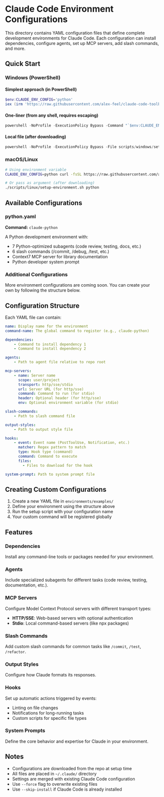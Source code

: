 # Claude Code Environment Configurations

This directory contains YAML configuration files that define complete development environments for Claude Code. Each configuration can install dependencies, configure agents, set up MCP servers, add slash commands, and more.

## Quick Start

### Windows (PowerShell)

#### Simplest approach (in PowerShell)
```powershell
$env:CLAUDE_ENV_CONFIG='python'
iex (irm 'https://raw.githubusercontent.com/alex-feel/claude-code-toolbox/main/scripts/windows/setup-environment.ps1')
```

#### One-liner (from any shell, requires escaping)
```powershell
powershell -NoProfile -ExecutionPolicy Bypass -Command "`$env:CLAUDE_ENV_CONFIG='python'; iex (irm 'https://raw.githubusercontent.com/alex-feel/claude-code-toolbox/main/scripts/windows/setup-environment.ps1')"
```

#### Local file (after downloading)
```powershell
powershell -NoProfile -ExecutionPolicy Bypass -File scripts/windows/setup-environment.ps1 python
```

### macOS/Linux
```bash
# Using environment variable
CLAUDE_ENV_CONFIG=python curl -fsSL https://raw.githubusercontent.com/alex-feel/claude-code-toolbox/main/scripts/linux/setup-environment.sh | bash

# Or pass as argument (after downloading)
./scripts/linux/setup-environment.sh python
```

## Available Configurations

### python.yaml
**Command:** `claude-python`

A Python development environment with:
- 7 Python-optimized subagents (code review, testing, docs, etc.)
- 6 slash commands (/commit, /debug, /test, etc.)
- Context7 MCP server for library documentation
- Python developer system prompt

### Additional Configurations

More environment configurations are coming soon. You can create your own by following the structure below.

## Configuration Structure

Each YAML file can contain:

```yaml
name: Display name for the environment
command-name: The global command to register (e.g., claude-python)

dependencies:
    - Command to install dependency 1
    - Command to install dependency 2

agents:
    - Path to agent file relative to repo root

mcp-servers:
    - name: Server name
      scope: user/project
      transport: http/sse/stdio
      url: Server URL (for http/sse)
      command: Command to run (for stdio)
      header: Optional header (for http/sse)
      env: Optional environment variable (for stdio)

slash-commands:
    - Path to slash command file

output-styles:
    - Path to output style file

hooks:
    - event: Event name (PostToolUse, Notification, etc.)
      matcher: Regex pattern to match
      type: Hook type (command)
      command: Command to execute
      files:
        - Files to download for the hook

system-prompt: Path to system prompt file
```

## Creating Custom Configurations

1. Create a new YAML file in `environments/examples/`
2. Define your environment using the structure above
3. Run the setup script with your configuration name
4. Your custom command will be registered globally

## Features

### Dependencies
Install any command-line tools or packages needed for your environment.

### Agents
Include specialized subagents for different tasks (code review, testing, documentation, etc.).

### MCP Servers
Configure Model Context Protocol servers with different transport types:
- **HTTP/SSE**: Web-based servers with optional authentication
- **Stdio**: Local command-based servers (like npx packages)

### Slash Commands
Add custom slash commands for common tasks like `/commit`, `/test`, `/refactor`.

### Output Styles
Configure how Claude formats its responses.

### Hooks
Set up automatic actions triggered by events:
- Linting on file changes
- Notifications for long-running tasks
- Custom scripts for specific file types

### System Prompts
Define the core behavior and expertise for Claude in your environment.

## Notes

- Configurations are downloaded from the repo at setup time
- All files are placed in `~/.claude/` directory
- Settings are merged with existing Claude Code configuration
- Use `--force` flag to overwrite existing files
- Use `--skip-install` if Claude Code is already installed
